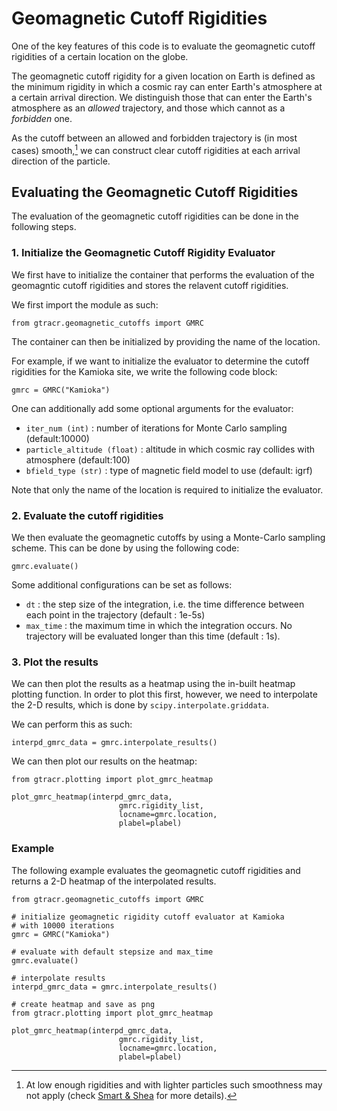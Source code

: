 # Geomagnetic Cutoff Rigidities

One of the key features of this code is to evaluate the geomagnetic cutoff rigidities of a certain location on the globe.

The geomagnetic cutoff rigidity for a given location on Earth is defined as the minimum rigidity in which a cosmic ray can enter Earth's atmosphere at a certain arrival direction. We distinguish those that can enter the Earth's atmosphere as an _allowed_ trajectory, and those which cannot as a _forbidden_ one.

As the cutoff between an allowed and forbidden trajectory is (in most cases) smooth,[^1] we can construct clear cutoff rigidities at each arrival direction of the particle.

[^1]: At low enough rigidities and with lighter particles such smoothness may not apply (check [Smart & Shea](https://ui.adsabs.harvard.edu/link_gateway/2005AdSpR..36.2012S/doi:10.1016/j.asr.2004.09.015) for more details).

## Evaluating the Geomagnetic Cutoff Rigidities

The evaluation of the geomagnetic cutoff rigidities can be done in the following steps.

### 1. Initialize the Geomagnetic Cutoff Rigidity Evaluator

We first have to initialize the container that performs the evaluation of the geomagntic cutoff rigidities and stores the relavent cutoff rigidities.

We first import the module as such:

```
from gtracr.geomagnetic_cutoffs import GMRC
```

The container can then be initialized by providing the name of the location.

For example, if we want to initialize the evaluator to determine the cutoff rigidities for the Kamioka site, we write the following code block:

```
gmrc = GMRC("Kamioka")
```

One can additionally add some optional arguments for the evaluator:

- `iter_num (int)` : number of iterations for Monte Carlo sampling (default:10000)
- `particle_altitude (float)` : altitude in which cosmic ray collides with atmosphere (default:100)
- `bfield_type (str)` : type of magnetic field model to use (default: igrf)

Note that only the name of the location is required to initialize the evaluator.

### 2. Evaluate the cutoff rigidities

We then evaluate the geomagnetic cutoffs by using a Monte-Carlo sampling scheme. This can be done by using the following code:

```
gmrc.evaluate()
```

Some additional configurations can be set as follows:

- `dt` : the step size of the integration, i.e. the time difference between each point in the trajectory (default : 1e-5s)
- `max_time` : the maximum time in which the integration occurs. No trajectory will be evaluated longer than this time (default : 1s).

### 3. Plot the results

We can then plot the results as a heatmap using the in-built heatmap plotting function. In order to plot this first, however, we need to interpolate the 2-D results, which is done by `scipy.interpolate.griddata`.

We can perform this as such:

```
interpd_gmrc_data = gmrc.interpolate_results()
```

We can then plot our results on the heatmap:

```
from gtracr.plotting import plot_gmrc_heatmap

plot_gmrc_heatmap(interpd_gmrc_data,
                        gmrc.rigidity_list,
                        locname=gmrc.location,
                        plabel=plabel)
```

### Example

The following example evaluates the geomagnetic cutoff rigidities and returns a 2-D heatmap of
the interpolated results.

```
from gtracr.geomagnetic_cutoffs import GMRC

# initialize geomagnetic rigidity cutoff evaluator at Kamioka
# with 10000 iterations
gmrc = GMRC("Kamioka")

# evaluate with default stepsize and max_time
gmrc.evaluate()

# interpolate results
interpd_gmrc_data = gmrc.interpolate_results()

# create heatmap and save as png
from gtracr.plotting import plot_gmrc_heatmap

plot_gmrc_heatmap(interpd_gmrc_data,
                        gmrc.rigidity_list,
                        locname=gmrc.location,
                        plabel=plabel)
```
